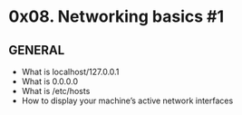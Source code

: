 # 0x08. Networking basics #1

## GENERAL


- What is localhost/127.0.0.1
- What is 0.0.0.0
- What is /etc/hosts
- How to display your machine’s active network interfaces
